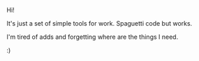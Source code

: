 Hi!

It's just a set of simple tools for work. Spaguetti code but works.

I'm tired of adds and forgetting where are the things I need.

:)
